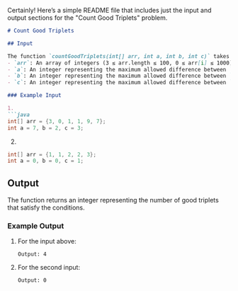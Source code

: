 Certainly! Here’s a simple README file that includes just the input and output sections for the "Count Good Triplets" problem.

```markdown
# Count Good Triplets

## Input

The function `countGoodTriplets(int[] arr, int a, int b, int c)` takes the following parameters:
- `arr`: An array of integers (3 ≤ arr.length ≤ 100, 0 ≤ arr[i] ≤ 1000).
- `a`: An integer representing the maximum allowed difference between `arr[i]` and `arr[j]` (0 ≤ a ≤ 1000).
- `b`: An integer representing the maximum allowed difference between `arr[j]` and `arr[k]` (0 ≤ b ≤ 1000).
- `c`: An integer representing the maximum allowed difference between `arr[i]` and `arr[k]` (0 ≤ c ≤ 1000).

### Example Input

1. 
```java
int[] arr = {3, 0, 1, 1, 9, 7};
int a = 7, b = 2, c = 3;
```

2. 
```java
int[] arr = {1, 1, 2, 2, 3};
int a = 0, b = 0, c = 1;
```

## Output

The function returns an integer representing the number of good triplets that satisfy the conditions.

### Example Output

1. For the input above:
   ```
   Output: 4
   ```

2. For the second input:
   ```
   Output: 0
   ```
```

